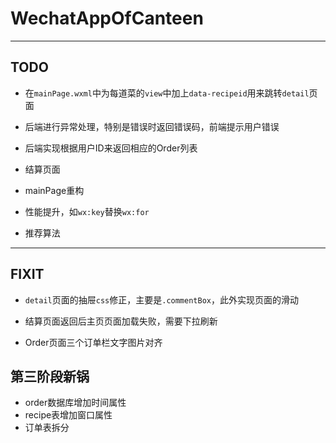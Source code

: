 # WechatAppOfCanteen

***

## TODO

* 在`mainPage.wxml`中为每道菜的`view`中加上`data-recipeid`用来跳转`detail`页面

* 后端进行异常处理，特别是错误时返回错误码，前端提示用户错误

* 后端实现根据用户ID来返回相应的Order列表

* 结算页面

* mainPage重构

* 性能提升，如`wx:key`替换`wx:for`

* 推荐算法

***

## FIXIT

* `detail`页面的抽屉`css`修正，主要是`.commentBox`，此外实现页面的滑动

* 结算页面返回后主页页面加载失败，需要下拉刷新

* Order页面三个订单栏文字图片对齐

## 第三阶段新锅
* order数据库增加时间属性
* recipe表增加窗口属性
* 订单表拆分
